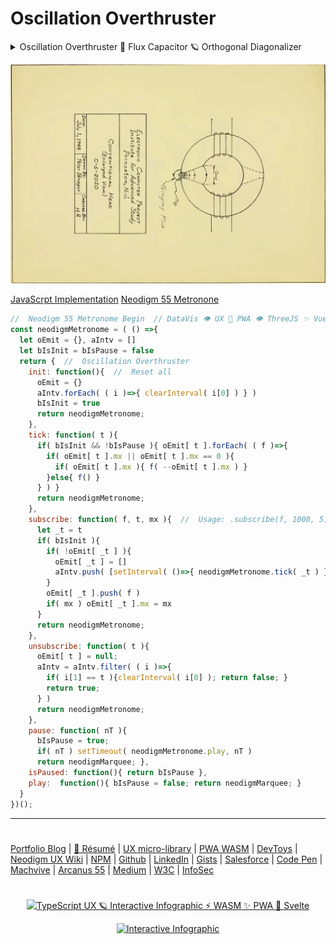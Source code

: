# Oscillation Overthruster

<details>
    <summary open>Oscillation Overthruster 🗿 Flux Capacitor 🪐 Orthogonal Diagonalizer</summary>
<p align="center">
<img src="https://neodigm.github.io/vivid_vector_alphabet/wasm/vvo.svg" width="33" alt="Vivid TypeScript ⚡ WASM ✨ PWA 🍭 ThreeJS">
<img src="https://neodigm.github.io/vivid_vector_alphabet/wasm/vvs.svg" width="33" alt="Electra Glide safron Orthogonal Diagonalizer">
<img src="https://neodigm.github.io/vivid_vector_alphabet/wasm/vvc.svg" width="33" alt="ginger stratagem">
<img src="https://neodigm.github.io/vivid_vector_alphabet/wasm/vvi.svg" width="33" alt="tapestry Inventive">
<img src="https://neodigm.github.io/vivid_vector_alphabet/wasm/vvl.svg" width="33" alt="when information grows unprofitable">
<img src="https://neodigm.github.io/vivid_vector_alphabet/wasm/vvl.svg" width="33" alt="Crave Breathtaking DataVis 🚀 Micro Frontend 🚀 PWA">
<img src="https://neodigm.github.io/vivid_vector_alphabet/wasm/vva.svg" width="33" alt="Delirious Stunning Orthogonal Diagonalizer">
<img src="https://neodigm.github.io/vivid_vector_alphabet/wasm/vvt.svg" width="33" alt="Life-changing Gorgeous">
<img src="https://neodigm.github.io/vivid_vector_alphabet/wasm/vvi.svg" width="33" alt="Ironclad Brilliant">
<img src="https://neodigm.github.io/vivid_vector_alphabet/wasm/vvo.svg" width="33" alt="algo-regulated indelible bloom">
<img src="https://neodigm.github.io/vivid_vector_alphabet/wasm/vvn.svg" width="33" alt="Vivid Vector Three.js 🚀 TypeScript 🚀 WASM ✨ PWA">
</p>
  
 <p align="center">
<img src="https://neodigm.github.io/vivid_vector_alphabet/wasm/vvo.svg" width="33" alt="DataVis 👁️ UX 🍭 PWA 👁️ ThreeJS">
<img src="https://neodigm.github.io/vivid_vector_alphabet/wasm/vvv.svg" width="33" alt="UX artisan ⚡ illustrator ⚡ front-end engineer">
<img src="https://neodigm.github.io/vivid_vector_alphabet/wasm/vve.svg" width="33" alt="👁️ D3 Parallax Three.js && WebGL && GSAP 🍭">
<img src="https://neodigm.github.io/vivid_vector_alphabet/wasm/vvr.svg" width="33" alt="Vivid Vector Skulduggery">
<img src="https://neodigm.github.io/vivid_vector_alphabet/wasm/vvt.svg" width="33" alt="Vivid 😎 Oscillation Overthruster 🪐">
<img src="https://neodigm.github.io/vivid_vector_alphabet/wasm/vvh.svg" width="33" alt="Vivid Orthogonal Diagonalizer DataVis 🚀 Micro Frontend 🚀 PWA">
<img src="https://neodigm.github.io/vivid_vector_alphabet/wasm/vvr.svg" width="33" alt="Vivid Vector UX artisan ⚡ illustrator ⚡ Engineer">
<img src="https://neodigm.github.io/vivid_vector_alphabet/wasm/vvu.svg" width="33" alt="Vivid Vector Creative ⚡ Business ⚡ Technical Agility">
<img src="https://neodigm.github.io/vivid_vector_alphabet/wasm/vvs.svg" width="33" alt="Vivid Vector UX artisan ⚡ illustrator ⚡ front-end engineer">
<img src="https://neodigm.github.io/vivid_vector_alphabet/wasm/vvt.svg" width="33" alt="Vivid Vector Creative ⚡ Business ⚡ Technical Agility">
<img src="https://neodigm.github.io/vivid_vector_alphabet/wasm/vve.svg" width="33" alt="😎 Oscillation Overthruster 🪐">
<img src="https://neodigm.github.io/vivid_vector_alphabet/wasm/vvr.svg" width="33" alt="Effortless Unexpected DataVis 👁️ UX 🍭 PWA 👁️ ThreeJS ✨ Vue  🚀 Svelte">
</p>
</details>

<p align="center">
  <a target="_blank" href="https://www.thescottkrause.com/d3_datavis_skills.html" title="D3js Skills with Audio">
  <img src="https://raw.githubusercontent.com/neodigm/Oscillation-Overthruster/master/Oscillation-Overthruster.webp" title="D3js Skills with Audio">
  </a>
</p>

[JavaScrpt Implementation](https://www.thescottkrause.com/tags/javascript/) [Neodigm 55 Metronone](https://github.com/arcanus55/neodigm55)

```javascript
//  Neodigm 55 Metronome Begin  // DataVis 👁️ UX 🍭 PWA 👁️ ThreeJS ✨ Vue  🚀 Svelte
const neodigmMetronome = ( () =>{
  let oEmit = {}, aIntv = []
  let bIsInit = bIsPause = false 
  return {  //  Oscillation Overthruster
    init: function(){  //  Reset all
      oEmit = {}
      aIntv.forEach( ( i )=>{ clearInterval( i[0] ) } )
      bIsInit = true
      return neodigmMetronome;
    },
    tick: function( t ){
      if( bIsInit && !bIsPause ){ oEmit[ t ].forEach( ( f )=>{
        if( oEmit[ t ].mx || oEmit[ t ].mx == 0 ){
          if( oEmit[ t ].mx ){ f( --oEmit[ t ].mx ) }
        }else{ f() }
      } ) }
      return neodigmMetronome;
    },
    subscribe: function( f, t, mx ){  //  Usage: .subscribe(f, 1000, 5)
      let _t = t
      if( bIsInit ){
        if( !oEmit[ _t ] ){
          oEmit[ _t ] = []
          aIntv.push( [setInterval( ()=>{ neodigmMetronome.tick( _t ) }, _t ), t] )
        }
        oEmit[ _t ].push( f )
        if( mx ) oEmit[ _t ].mx = mx
      }
      return neodigmMetronome;
    },
    unsubscribe: function( t ){ 
      oEmit[ t ] = null;
      aIntv = aIntv.filter( ( i )=>{
        if( i[1] == t ){clearInterval( i[0] ); return false; }
        return true;
      } )
      return neodigmMetronome;
    },
    pause: function( nT ){
      bIsPause = true;
      if( nT ) setTimeout( neodigmMetronome.play, nT )
      return neodigmMarquee; },
    isPaused: function(){ return bIsPause },
    play:  function(){ bIsPause = false; return neodigmMarquee; }
  }
})();
```

---
#
[Portfolio Blog](https://www.theScottKrause.com) |
[🦄 Résumé](https://thescottkrause.com/Arcanus_Scott_C_Krause_2023.pdf) |
[UX micro-library](https://thescottkrause.com/emerging_tech/neodigm55_ux_library/) |
[PWA WASM](https://www.thescottkrause.com/emerging_tech/curated-pwa-links/) |
[DevToys](https://www.thescottkrause.com/devtoys/) |
[Neodigm UX Wiki](https://github.com/arcanus55/neodigm55/wiki/Cheat-Sheet) | 
[NPM](https://www.npmjs.com/~neodigm) |
[Github](https://github.com/neodigm) |
[LinkedIn](https://www.linkedin.com/in/neodigm555/) |
[Gists](https://gist.github.com/neodigm?direction=asc&sort=created) |
[Salesforce](https://trailblazer.me/id/skrause) |
[Code Pen](https://codepen.io/neodigm24) |
[Machvive](https://www.machfivemarketing.com/accelerators/google_analytics_ga4_migration/) |
[Arcanus 55](https://www.arcanus55.com/?trusted55=A55PV2) |
[Medium](https://medium.com/@neo5ive/accessibility-%EF%B8%8F-ecommerce-552d4d35cd66) |
[W3C](https://www.w3.org/users/123844) |
[InfoSec](https://arcanus55.medium.com/offline-vs-cloud-password-managers-51b1fbebe301)
#
<p align="center">
	  <a target="_blank" href="https://www.thescottkrause.com/emerging_tech/cytoscape_dataviz_skills/">
	  	<img src="https://neodigm.github.io/brand_logo_graphic_design/fantastic/discerning/22.webp" alt="TypeScript UX 🪐 Interactive Infographic ⚡ WASM ✨ PWA 🍭 Svelte">
	  </a>
</p>

<p align="center">
  <a target="_blank" href="https://www.thescottkrause.com">
    <img src="https://neodigm.github.io/pan-fried-monkey-fisticuffs/thescottkrause_contact_card.png" title="UX PWA TypeScript ⚡ WASM ✨ Vue.js 🍭 ThreeJS" alt="Interactive Infographic">
  </a>
</p>
